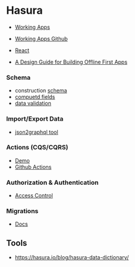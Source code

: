 Hasura
===

- [Working Apps](https://hasura.io/docs/1.0/graphql/core/guides/sample-apps/index.html)
- [Working Apps Github](https://github.com/hasura/graphql-engine/tree/master/community/sample-apps)
- [React](https://hasura.io/blog/tagged/react/) 
  
- [A Design Guide for Building Offline First Apps](https://hasura.io/blog/design-guide-to-offline-first-apps/)


### Schema

- construction [schema](https://hasura.io/docs/1.0/graphql/core/schema/index.html)
- [compuetd fields](https://hasura.io/docs/1.0/graphql/core/schema/computed-fields.html)
- [data validation](https://hasura.io/docs/1.0/graphql/core/schema/data-validations.html)

### Import/Export Data
- [json2graphql tool](https://github.com/hasura/json2graphql)

### Actions (CQS/CQRS)
- [Demo](https://hasura.io/blog/introducing-actions/#scalable-architecture)
- [Github Actions](https://github.com/hasura/hasura-actions-examples)

### Authorization & Authentication 
- [Access Control](https://hasura.io/docs/1.0/graphql/core/auth/authorization/common-roles-auth-examples.html)


### Migrations 
- [Docs](https://hasura.io/docs/1.0/graphql/core/migrations/index.html)

## Tools
- https://hasura.io/blog/hasura-data-dictionary/
